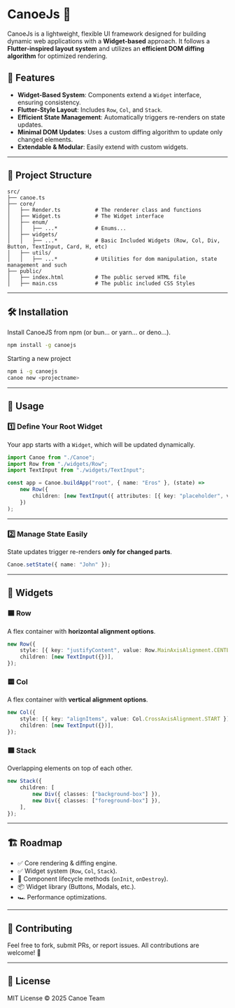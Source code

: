 # CanoeJs 🛶

CanoeJs is a lightweight, flexible UI framework designed for building dynamic web applications with a **Widget-based** approach. It follows a **Flutter-inspired layout system** and utilizes an **efficient DOM diffing algorithm** for optimized rendering.

## 🚀 Features
- **Widget-Based System**: Components extend a `Widget` interface, ensuring consistency.
- **Flutter-Style Layout**: Includes `Row`, `Col`, and `Stack`.
- **Efficient State Management**: Automatically triggers re-renders on state updates.
- **Minimal DOM Updates**: Uses a custom diffing algorithm to update only changed elements.
- **Extendable & Modular**: Easily extend with custom widgets.

---

## 📂 Project Structure

```
src/
├── canoe.ts
├── core/
│   ├── Render.ts           # The renderer class and functions
│   ├── Widget.ts           # The Widget interface
│   ├── enum/
│   │   ├── ...*            # Enums... 
│   ├── widgets/
│   │   ├── ...*            # Basic Included Widgets (Row, Col, Div, Button, TextInput, Card, H, etc)
│   ├── utils/
│   │   ├── ...*            # Utilities for dom manipulation, state management and such
├── public/
│   ├── index.html          # The public served HTML file
│   ├── main.css            # The public included CSS Styles
```
---

## 🛠️ Installation

Install CanoeJS from npm (or bun... or yarn... or deno...).
```sh
npm install -g canoejs
```


Starting a new project
```sh
npm i -g canoejs
canoe new <projectname>
```

---

## 🚧 Usage

### **1️⃣ Define Your Root Widget**
Your app starts with a `Widget`, which will be updated dynamically.

```typescript
import Canoe from "./Canoe";
import Row from "./widgets/Row";
import TextInput from "./widgets/TextInput";

const app = Canoe.buildApp("root", { name: "Eros" }, (state) =>
    new Row({
        children: [new TextInput({ attributes: [{ key: "placeholder", value: state.name }] })],
    })
);
```

---

### **2️⃣ Manage State Easily**
State updates trigger re-renders **only for changed parts**.

```typescript
Canoe.setState({ name: "John" });
```

---

## 📌 Widgets

### **🟦 Row**
A flex container with **horizontal alignment options**.

```typescript
new Row({
    style: [{ key: "justifyContent", value: Row.MainAxisAlignment.CENTER }],
    children: [new TextInput({})],
});
```

### **🟨 Col**
A flex container with **vertical alignment options**.

```typescript
new Col({
    style: [{ key: "alignItems", value: Col.CrossAxisAlignment.START }],
    children: [new TextInput({})],
});
```

### **🟥 Stack**
Overlapping elements on top of each other.

```typescript
new Stack({
    children: [
        new Div({ classes: ["background-box"] }),
        new Div({ classes: ["foreground-box"] }),
    ],
});
```

---

## 🏗️ Roadmap
- ✅ Core rendering & diffing engine.
- ✅ Widget system (`Row`, `Col`, `Stack`).
- 🔄 Component lifecycle methods (`onInit`, `onDestroy`).
- 📦 Widget library (Buttons, Modals, etc.).
- 🏎️ Performance optimizations.

---

## 🤝 Contributing
Feel free to fork, submit PRs, or report issues. All contributions are welcome! 🚀

---

## 📄 License
MIT License © 2025 Canoe Team
